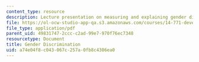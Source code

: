 ```yaml
---
content_type: resource
description: Lecture presentation on measuring and explaining gender discrimination.
file: https://ol-ocw-studio-app-qa.s3.amazonaws.com/courses/14-771-development-economics-microeconomic-issues-and-policy-models-fall-2008/a74e04f8c043067c257a0fb8c4306ea0_lec8.pdf
file_type: application/pdf
parent_uid: 49831747-2ccc-c2ad-99e7-970f76ec7348
resourcetype: Document
title: Gender Discrimination
uid: a74e04f8-c043-067c-257a-0fb8c4306ea0
---
```

